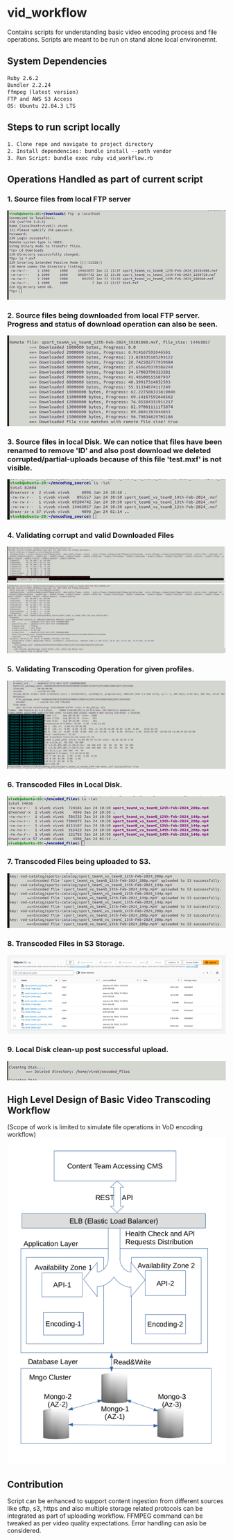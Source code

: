 # vid_workflow
Contains scripts for understanding basic video encoding process and file operations. Scripts are meant to be run on stand alone local environemnt.


## System Dependencies
```
Ruby 2.6.2
Bundler 2.2.24
ffmpeg (latest version)
FTP and AWS S3 Access
OS: Ubuntu 22.04.3 LTS
```

## Steps to run script locally
```
1. Clone repo and navigate to project directory
2. Install dependencies: bundle install --path vendor
3. Run Script: bundle exec ruby vid_workflow.rb 
```

## Operations Handled as part of current script

### 1. Source files from local FTP server
![Source Files from FTP](./images/1-Source-files-from-FTP.png?raw=true "Source Files from FTP")


### 2. Source files being downloaded from local FTP server. Progress and status of download operation  can also be seen.
![Files-being-read-from-FTP](./images/2-Files-being-read-from-FTP.png?raw=true "Files-being-read-from-FTP")


### 3. Source files in local Disk. We can notice that files have been renamed to remove 'ID' and also post download we deleted corrupted/partial-uploads because of this file 'test.mxf' is not visible.
![Source-Files-in-Local_Disk](./images/3-Source-Files-in-Local_Disk.png?raw=true "Source-Files-in-Local_Disk")


### 4. Validating corrupt and valid Downloaded Files
![Validating corrupt downloaded File](./images/4-Validation-vod-files.png?raw=true "Validating corrupt downloaded file File")
![Validating valid downloaded File](./images/5-file-validation.png?raw=true "Validating valid downloaded File")


### 5. Validating Transcoding Operation for given profiles.
![Validating Transcoding Operation](./images/6-Validate-transcode-operation.png?raw=true "Validating Transcoding Operation")


### 6. Transcoded Files in Local Disk.
![Transcoded Files in Local Disk](./images/7-Transcoded-Files-In-Local_Disk.png?raw=true "Transcoded Files in Local Disk")

### 7. Transcoded Files being uploaded to S3.
![Transcoded Files being uploaded to S3](./images/8-Files-being-uploaded-to-S3.png?raw=true "Transcoded Files being uploaded to S3")


### 8. Transcoded Files in S3 Storage.
![Transcoded Files in S3 Storage](./images/9-Files-from-s3-storage.png?raw=true "Transcoded Files in S3 Storage")


### 9. Local Disk clean-up post successful upload.
![Local Disk clean-up post successful upload](./images/10-Disk-cleanup.png?raw=true "Local Disk clean-up post successful upload")

## High Level Design of Basic Video Transcoding Workflow
(Scope of work is limited to simulate file operations in VoD encoding workflow) 
![High Level Video Encoding Flow](./images/Vide-Encoding-HLD.png?raw=true "High Level Video Encoding Flow")

## Contribution
Script can be enhanced to support content ingestion from different sources like sftp, s3, https and also multiple storage related protocols can be integrated as part of uploading workflow. FFMPEG command can be tweaked as per video quality expectations. Error handling can aslo be considered.

